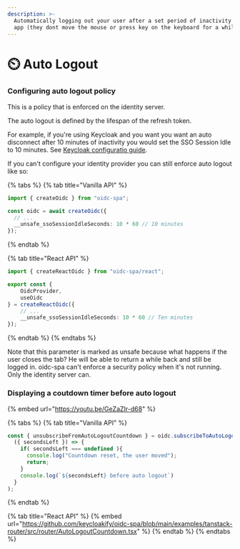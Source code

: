 ```yaml
---
description: >-
  Automatically logging out your user after a set period of inactivity on your
  app (they dont move the mouse or press key on the keyboard for a while)
---
```


# ⏲️ Auto Logout

### Configuring auto logout policy

This is a policy that is enforced on the identity server. &#x20;

The auto logout is defined by the lifespan of the refresh token.

For example, if you're using Keycloak and you want you want an auto disconnect after 10 minutes of inactivity you would set the SSO Session Idle to 10 minutes. See [Keycloak configuratio guide](../resources/usage-with-keycloak.md).

&#x20;If you can't configure your identity provider you can still enforce auto logout like so: &#x20;

{% tabs %}
{% tab title="Vanilla API" %}
```typescript
import { createOidc } from "oidc-spa";

const oidc = await createOidc({
  // ...
  __unsafe_ssoSessionIdleSeconds: 10 * 60 // 10 minutes
});
```
{% endtab %}

{% tab title="React API" %}
```typescript
import { createReactOidc } from "oidc-spa/react";

export const {
    OidcProvider,
    useOidc
} = createReactOidc({
    // ...
    __unsafe_ssoSessionIdleSeconds: 10 * 60 // Ten minutes
});
```
{% endtab %}
{% endtabs %}

Note that this parameter is marked as unsafe because what happens if the user closes the tab? He will be able to return a while back and still be logged in. oidc-spa can't enforce a security policy when it's not running. Only the identity server can.  &#x20;

### Displaying a coutdown timer before auto logout

{% embed url="https://youtu.be/GeZaZIr-d68" %}

{% tabs %}
{% tab title="Vanilla API" %}
```typescript
const { unsubscribeFromAutoLogoutCountdown } = oidc.subscribeToAutoLogoutCountdown(
  ({ secondsLeft }) => {
    if( secondsLeft === undefined ){
      console.log("Countdown reset, the user moved");
      return;
    }
    console.log(`${secondsLeft} before auto logout`)
  }
);
```
{% endtab %}

{% tab title="React API" %}
{% embed url="https://github.com/keycloakify/oidc-spa/blob/main/examples/tanstack-router/src/router/AutoLogoutCountdown.tsx" %}
{% endtab %}
{% endtabs %}

